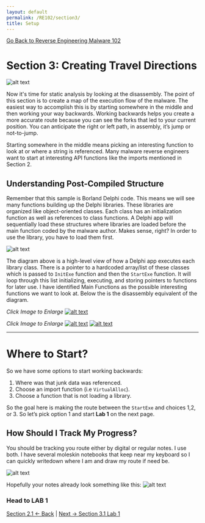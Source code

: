 ```yaml
---
layout: default
permalink: /RE102/section3/
title: Setup
---
```

[Go Back to Reverse Engineering Malware 102](https://securedorg.github.io/RE102/)

# Section 3: Creating Travel Directions #

![alt text](https://securedorg.github.io/RE102/images/Section3_intro.gif "intro")

Now it's time for static analysis by looking at the disassembly. The point of this section is to create a map of the execution flow of the malware. The easiest way to accomplish this is by starting somewhere in the middle and then working your way backwards. Working backwards helps you create a more accurate route because you can see the forks that led to your current position. You can anticipate the right or left path, in assembly, it’s jump or not-to-jump.

Starting somewhere in the middle means picking an interesting function to look at or where a string is referenced. Many malware reverse engineers want to start at interesting API functions like the imports mentioned in Section 2. 

## Understanding Post-Compiled Structure ##

Remember that this sample is Borland Delphi code. This means we will see many functions building up the Delphi libraries. These libraries are organized like object-oriented classes. Each class has an initialization function as well as references to class functions. A Delphi app will sequentially load these structures where libraries are loaded before the main function coded by the malware author. Makes sense, right? In order to use the library, you have to load them first. 

![alt text](https://securedorg.github.io/RE102/images/delphi.gif "delphi")

The diagram above is a high-level view of how a Delphi app executes each library class. There is a pointer to a hardcoded array/list of these classes which is passed to `InitExe` function and then the `StartExe` function. It will loop through this list initializing, executing, and storing pointers to functions for later use. I have identified Main Functions as the possible interesting functions we want to look at. Below the is the disassembly equivalent of the diagram.

*Click Image to Enlarge*
[![alt text](https://securedorg.github.io/RE102/images/Section3_initexe.png "initexe")](https://securedorg.github.io/RE102/images/Section3_initexe.png)

*Click Image to Enlarge*
[![alt text](https://securedorg.github.io/RE102/images/Section3_array1.png "array1")](https://securedorg.github.io/RE102/images/Section3_array1.png)
[![alt text](https://securedorg.github.io/RE102/images/Section3_array2.png "array2")](https://securedorg.github.io/RE102/images/Section3_array2.png)

---

# Where to Start? #

So we have some options to start working backwards:

1. Where was that junk data was referenced.
2. Choose an import function (i.e `VirtualAlloc`).
3. Choose a function that is not loading a library.

So the goal here is making the route between the `StartExe` and choices 1,2, or 3. So let’s pick option 1 and start **Lab 1** on the next page.

## How Should I Track My Progress? ##

You should be tracking you route either by digital or regular notes. I use both. I have several moleskin notebooks that keep near my keyboard so I can quickly writedown where I am and draw my route if need be.

![alt text](https://securedorg.github.io/RE102/images/Section3.1_notebook.jpg)

Hopefully your notes already look something like this:
![alt text](https://securedorg.github.io/RE102/images/Section3.1_notes.jpg)

### Head to LAB 1 ###

[Section 2.1 <- Back](https://securedorg.github.io/RE102/section2.1) | [Next -> Section 3.1 Lab 1](https://securedorg.github.io/RE102/section3.1)
